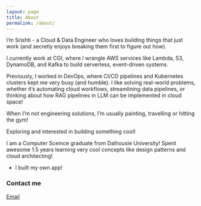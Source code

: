 ```yaml
---
layout: page
title: About
permalink: /about/
---
```


I’m Srishti - a Cloud & Data Engineer who loves building things that just work (and secretly enjoys breaking them first to figure out how).

I currently work at CGI, where I wrangle AWS services like Lambda, S3, DynamoDB, and Kafka to build serverless, event-driven systems.

Previously, I worked in DevOps, where CI/CD pipelines and Kubernetes clusters kept me very busy (and humble). I like solving real-world problems, whether it’s automating cloud workflows, streamlining data pipelines, or thinking about how RAG pipelines in LLM can be implemented in cloud space!

When I’m not engineering solutions, I’m usually painting, travelling or hitting the gym!

Exploring and interested in building something cool!

I am a Computer Sceince graduate from Dalhousie University! Spent awesome 1.5 years learning very cool concepts like design patterns and cloud architecting!
- I built my own app!
  

### Contact me

[Email](mailto:srshtjn@gmail.com)
